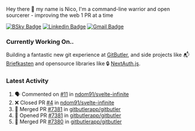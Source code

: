 
Hey there 👋 my name is Nico, I'm a command-line warrior and open sourcerer - improving the web 1 PR at a time

[![BSky Badge](https://img.shields.io/badge/-%20%40ndo.dev%20-%200285FF?style=flat-square&logo=bluesky&color=%23161e27)](https://bsky.app/profile/ndo.dev) [![Linkedin Badge](https://img.shields.io/badge/-ndom91-blue?style=flat-square&logo=Linkedin&logoColor=white&link=https://www.linkedin.com/in/ndom91/)](https://www.linkedin.com/in/ndom91/) [![Gmail Badge](https://img.shields.io/badge/-yo@ndo.dev-c14438?style=flat-square&logo=mail.ru&logoColor=white&link=mailto:yo@ndo.dev)](mailto:yo@ndo.dev)

### Currently Working On..

Building a fantastic new git experience at [GitButler](https://github.com/gitbutlerapp), and side projects like 📬 [Briefkasten](https://briefkastenhq.com) and opensource libraries like 🔒 [NextAuth.js](https://github.com/nextauthjs/next-auth).

<!--START_SECTION_PROFILE_VIEWS:readme-info-->
<!--END_SECTION_PROFILE_VIEWS:readme-info-->

<!--START_SECTION_DAILY_COMMIT:readme-info-->
<!--END_SECTION_DAILY_COMMIT:readme-info-->

<!--START_SECTION_WEEKLY_COMMIT:readme-info-->
<!--END_SECTION_WEEKLY_COMMIT:readme-info-->

### Latest Activity

<!--START_SECTION:activity-->
1. 🗣 Commented on [#11](https://github.com/ndom91/svelte-infinite/issues/11#issuecomment-2680973092) in [ndom91/svelte-infinite](https://github.com/ndom91/svelte-infinite)
2. ❌ Closed PR [#4](https://github.com/ndom91/svelte-infinite/pull/4) in [ndom91/svelte-infinite](https://github.com/ndom91/svelte-infinite)
3. 🎉 Merged PR [#7381](https://github.com/gitbutlerapp/gitbutler/pull/7381) in [gitbutlerapp/gitbutler](https://github.com/gitbutlerapp/gitbutler)
4. 💪 Opened PR [#7381](https://github.com/gitbutlerapp/gitbutler/pull/7381) in [gitbutlerapp/gitbutler](https://github.com/gitbutlerapp/gitbutler)
5. 🎉 Merged PR [#7380](https://github.com/gitbutlerapp/gitbutler/pull/7380) in [gitbutlerapp/gitbutler](https://github.com/gitbutlerapp/gitbutler)
<!--END_SECTION:activity-->
